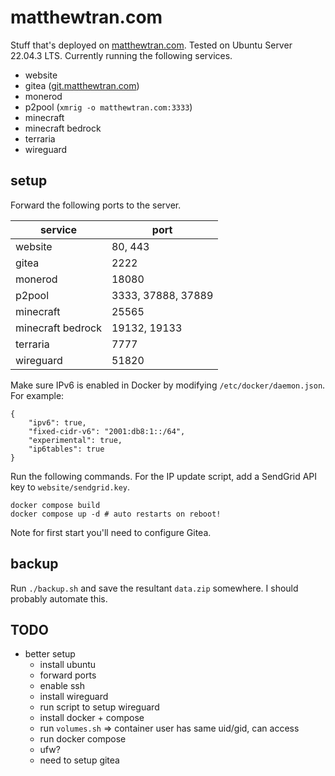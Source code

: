 # matthewtran.com

Stuff that's deployed on [matthewtran.com](http://matthewtran.com). Tested on Ubuntu Server 22.04.3 LTS. Currently running the following services.

- website
- gitea ([git.matthewtran.com](https://git.matthewtran.com))
- monerod
- p2pool (`xmrig -o matthewtran.com:3333`)
- minecraft
- minecraft bedrock
- terraria
- wireguard

## setup

Forward the following ports to the server.

| service           | port               |
|-------------------|--------------------|
| website           | 80, 443            |
| gitea             | 2222               |
| monerod           | 18080              |
| p2pool            | 3333, 37888, 37889 |
| minecraft         | 25565              |
| minecraft bedrock | 19132, 19133       |
| terraria          | 7777               |
| wireguard         | 51820              |

Make sure IPv6 is enabled in Docker by modifying `/etc/docker/daemon.json`. For example:

```
{
    "ipv6": true,
    "fixed-cidr-v6": "2001:db8:1::/64",
    "experimental": true,
    "ip6tables": true
}
```

Run the following commands. For the IP update script, add a SendGrid API key to `website/sendgrid.key`.

```
docker compose build
docker compose up -d # auto restarts on reboot!
```

Note for first start you'll need to configure Gitea.

## backup

Run `./backup.sh` and save the resultant `data.zip` somewhere. I should probably automate this.

## TODO

- better setup
    - install ubuntu
    - forward ports
    - enable ssh
    - install wireguard
    - run script to setup wireguard
    - install docker + compose
    - run `volumes.sh` => container user has same uid/gid, can access
    - run docker compose
    - ufw?
    - need to setup gitea
